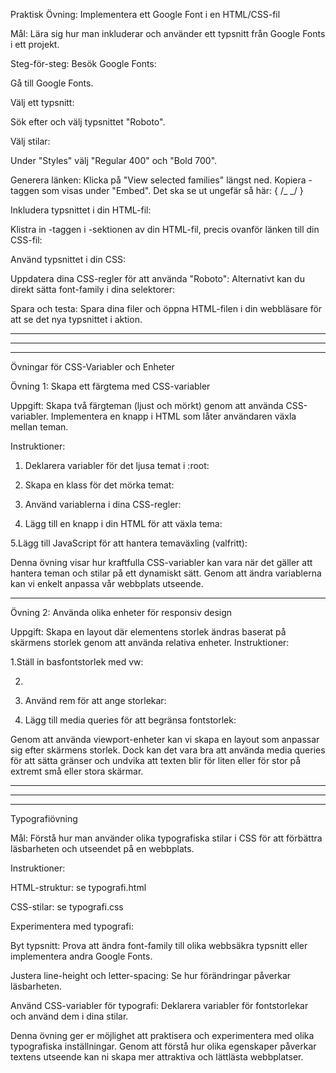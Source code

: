 Praktisk Övning: Implementera ett Google Font i en HTML/CSS-fil

Mål: Lära sig hur man inkluderar och använder ett typsnitt från Google Fonts i ett projekt.

Steg-för-steg:
Besök Google Fonts:

Gå till Google Fonts.

Välj ett typsnitt:

Sök efter och välj typsnittet "Roboto".

Välj stilar:

Under "Styles" välj "Regular 400" och "Bold 700".

Generera länken:
Klicka på "View selected families" längst ned. Kopiera <link>-taggen som visas under "Embed". Det ska se ut ungefär så här:
{
/_ <link rel="stylesheet" href="https:fonts.googleapis.com/css2?family=Roboto:wght@400;700&display=swap"> _/
}

Inkludera typsnittet i din HTML-fil:

Klistra in <link>-taggen i <head>-sektionen av din HTML-fil, precis ovanför länken till din CSS-fil:

Använd typsnittet i din CSS:

Uppdatera dina CSS-regler för att använda "Roboto":
Alternativt kan du direkt sätta font-family i dina selektorer:

Spara och testa:
Spara dina filer och öppna HTML-filen i din webbläsare för att se det nya typsnittet i aktion.

---

---

---

Övningar för CSS-Variabler och Enheter

Övning 1: Skapa ett färgtema med CSS-variabler

Uppgift:
Skapa två färgteman (ljust och mörkt) genom att använda CSS-variabler.
Implementera en knapp i HTML som låter användaren växla mellan teman.

Instruktioner:

1.  Deklarera variabler för det ljusa temat i :root:

2.  Skapa en klass för det mörka temat:

3.  Använd variablerna i dina CSS-regler:

4.  Lägg till en knapp i din HTML för att växla tema:

5.Lägg till JavaScript för att hantera temaväxling (valfritt):

Denna övning visar hur kraftfulla CSS-variabler kan vara när det gäller att hantera teman och stilar på ett dynamiskt sätt. Genom att ändra variablerna kan vi enkelt anpassa vår webbplats utseende.

---

Övning 2: Använda olika enheter för responsiv design

Uppgift:
Skapa en layout där elementens storlek ändras baserat på skärmens storlek genom att använda relativa enheter.
Instruktioner:

1.Ställ in basfontstorlek med vw:

2.

3. Använd rem för att ange storlekar:

4. Lägg till media queries för att begränsa fontstorlek:

Genom att använda viewport-enheter kan vi skapa en layout som anpassar sig efter skärmens storlek. Dock kan det vara bra att använda media queries för att sätta gränser och undvika att texten blir för liten eller för stor på extremt små eller stora skärmar.

---

---

---

Typografiövning

Mål: Förstå hur man använder olika typografiska stilar i CSS för att förbättra läsbarheten och utseendet på en webbplats.

Instruktioner:

HTML-struktur: se typografi.html

CSS-stilar: se typografi.css

Experimentera med typografi:

Byt typsnitt:
Prova att ändra font-family till olika webbsäkra typsnitt eller implementera andra Google Fonts.

Justera line-height och letter-spacing:
Se hur förändringar påverkar läsbarheten.

Använd CSS-variabler för typografi:
Deklarera variabler för fontstorlekar och använd dem i dina stilar.

Denna övning ger er möjlighet att praktisera och experimentera med olika typografiska inställningar. Genom att förstå hur olika egenskaper påverkar textens utseende kan ni skapa mer attraktiva och lättlästa webbplatser.
